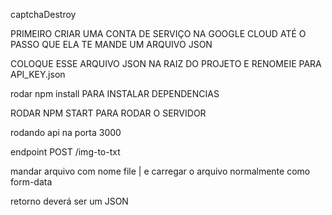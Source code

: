 captchaDestroy

PRIMEIRO CRIAR UMA CONTA DE SERVIÇO NA GOOGLE CLOUD ATÉ O PASSO QUE ELA TE MANDE UM ARQUIVO JSON

COLOQUE ESSE ARQUIVO JSON NA RAIZ DO PROJETO E RENOMEIE PARA API_KEY.json

rodar npm install PARA INSTALAR DEPENDENCIAS

RODAR NPM START PARA RODAR O SERVIDOR

rodando api na porta 3000

endpoint POST /img-to-txt

mandar arquivo com nome file | e carregar o arquivo normalmente como form-data

retorno deverá ser um JSON